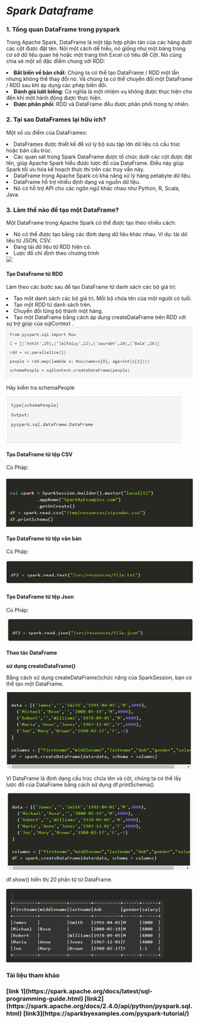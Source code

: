 <h1><i>Spark Dataframe </i></h1>
<h3><b>1. Tổng quan DataFrame trong pyspark </b></h3>
<p>Trong Apache Spark, DataFrame là một tập hợp phân tán của các hàng dưới các cột được đặt tên. Nói một cách dễ hiểu, nó giống như một bảng trong cơ sở dữ liệu quan hệ hoặc một trang tính Excel có tiêu đề Cột. Nó cũng chia sẻ một số đặc điểm chung với RDD:</p>
<li><b>Bất biến về bản chất</b>: Chúng ta có thể tạo DataFrame / RDD một lần nhưng không thể thay đổi nó. Và chúng ta có thể chuyển đổi một DataFrame / RDD sau khi áp dụng các phép biến đổi.</li>
<li><b>Đánh giá lười biếng</b>: Có nghĩa là một nhiệm vụ không được thực hiện cho đến khi một hành động được thực hiện.</li>
<li><b>Được phân phối</b>: RDD và DataFrame đều được phân phối trong tự nhiên.</li>
<h3><b>2. Tại sao DataFrames lại hữu ích? </b></h3>
<p>Một số ưu điểm của DataFrames:</p>
<li>DataFrames được thiết kế để xử lý bộ sưu tập lớn dữ liệu có cấu trúc hoặc bán cấu trúc.</li>
<li>Các quan sát trong Spark DataFrame được tổ chức dưới các cột được đặt tên, giúp Apache Spark hiểu được lược đồ của DataFrame. Điều này giúp Spark tối ưu hóa kế hoạch thực thi trên các truy vấn này.</li>
<li>DataFrame trong Apache Spark có khả năng xử lý hàng petabyte dữ liệu.</li>
<li>DataFrame hỗ trợ nhiều định dạng và nguồn dữ liệu.</li>
<li>Nó có hỗ trợ API cho các ngôn ngữ khác nhau như Python, R, Scala, Java.</li>
<h3><b>3. Làm thế nào để tạo một DataFrame?</b></h3>
<p>Một DataFrame trong Apache Spark có thể được tạo theo nhiều cách:</p>
<li>Nó có thể được tạo bằng các định dạng dữ liệu khác nhau. Ví dụ: tải dữ liệu từ JSON, CSV.</li>
<li>Đang tải dữ liệu từ RDD hiện có.</li>
<li>Lược đồ chỉ định theo chương trình</li>
<img src="https://www.analyticsvidhya.com/wp-content/uploads/2016/10/DataFrame-in-Spark.png">
<h4>Tạo DataFrame từ RDD</h4>
<p>Làm theo các bước sau để tạo DataFrame từ danh sách các bộ giá trị:</p>
<li>Tạo một danh sách các bộ giá trị. Mỗi bộ chứa tên của một người có tuổi.</li>
<li>Tạo một RDD từ danh sách trên.</li>
<li>Chuyển đổi từng bộ thành một hàng.</li>
<li>Tạo một DataFrame bằng cách áp dụng createDataFrame trên RDD với sự trợ giúp của sqlContext .</li>
<img src="image\df1.PNG">
<p>Hãy kiểm tra schemaPeople</p>
<img src="image\df2.PNG">
<h4>Tạo DataFrame từ tệp CSV</h4>
<p>Cú Pháp:</p>
<img src="image\df3.PNG">
<h4>Tạo DataFrame từ tệp văn bản</h4>
<p>Cú Pháp:</p>
<img src="image\df7.PNG">
<h4>Tạo DataFrame từ tệp Json</h4>
<p>Cú Pháp:</p>
<img src="image\df8.PNG">
<h4>Thao tác DataFrame</h4>
<p><b>sử dụng createDataFrame()</b></p>
<p>Bằng cách sử dụng createDataFrame()chức năng của SparkSession, bạn có thể tạo một DataFrame.</p>
<img src="image/df4.PNG">
<p>Vì DataFrame là định dạng cấu trúc chứa tên và cột, chúng ta có thể lấy lược đồ của DataFrame bằng cách sử dụng df.printSchema()</p>
<img src="image/df5.PNG">
<p>df.show() hiển thị 20 phần tử từ DataFrame.</p>
<img src="image/df6.PNG">
<h3>Tài liệu tham khảo<h3>
[link 1](https://spark.apache.org/docs/latest/sql-programming-guide.html)
[link2](https://spark.apache.org/docs/2.4.0/api/python/pyspark.sql.html)
[link3](https://sparkbyexamples.com/pyspark-tutorial/)
